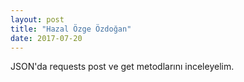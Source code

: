 ```yaml
---
layout: post
title: "Hazal Özge Özdoğan"
date: 2017-07-20
---
```

JSON'da requests post ve get metodlarını inceleyelim.
